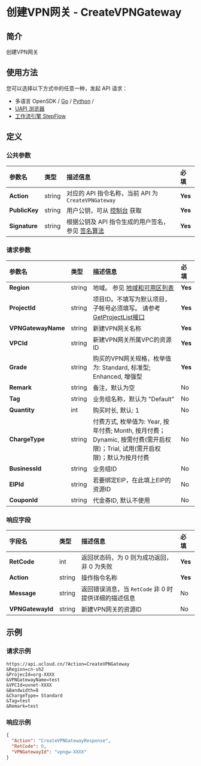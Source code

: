 # 创建VPN网关 - CreateVPNGateway

## 简介

创建VPN网关






## 使用方法

您可以选择以下方式中的任意一种，发起 API 请求：
- 多语言 OpenSDK / [Go](https://github.com/ucloud/ucloud-sdk-go) / [Python](https://github.com/ucloud/ucloud-sdk-python3) /
- [UAPI 浏览器](https://console.ucloud.cn/uapi/detail?id=CreateVPNGateway)
- [工作流引擎 StepFlow](https://console.ucloud.cn/stepflow/manage/)


## 定义

### 公共参数

| 参数名 | 类型 | 描述信息 | 必填 |
|:---|:---|:---|:---|
| **Action**     | string  | 对应的 API 指令名称，当前 API 为 `CreateVPNGateway`                        | **Yes** |
| **PublicKey**  | string  | 用户公钥，可从 [控制台](https://console.ucloud.cn/uapi/apikey) 获取                                             | **Yes** |
| **Signature**  | string  | 根据公钥及 API 指令生成的用户签名，参见 [签名算法](api/summary/signature.md)  | **Yes** |

### 请求参数

| 参数名 | 类型 | 描述信息 | 必填 |
|:---|:---|:---|:---|
| **Region** | string | 地域。 参见 [地域和可用区列表](api/summary/regionlist) |**Yes**|
| **ProjectId** | string | 项目ID。不填写为默认项目，子帐号必须填写。 请参考[GetProjectList接口](api/summary/get_project_list) |**Yes**|
| **VPNGatewayName** | string | 新建VPN网关名称 |**Yes**|
| **VPCId** | string | 新建VPN网关所属VPC的资源ID |**Yes**|
| **Grade** | string | 购买的VPN网关规格，枚举值为: Standard, 标准型; Enhanced, 增强型 |**Yes**|
| **Remark** | string | 备注，默认为空 |No|
| **Tag** | string | 业务组名称，默认为 "Default" |No|
| **Quantity** | int | 购买时长, 默认: 1 |No|
| **ChargeType** | string | 付费方式, 枚举值为: Year, 按年付费; Month, 按月付费；Dynamic, 按需付费(需开启权限)；Trial, 试用(需开启权限)；默认为按月付费 |No|
| **BusinessId** | string | 业务组ID |No|
| **EIPId** | string | 若要绑定EIP，在此填上EIP的资源ID |No|
| **CouponId** | string | 代金券ID, 默认不使用 |No|

### 响应字段

| 字段名 | 类型 | 描述信息 | 必填 |
|:---|:---|:---|:---|
| **RetCode** | int | 返回状态码，为 0 则为成功返回，非 0 为失败 |**Yes**|
| **Action** | string | 操作指令名称 |**Yes**|
| **Message** | string | 返回错误消息，当 `RetCode` 非 0 时提供详细的描述信息 |No|
| **VPNGatewayId** | string | 新建VPN网关的资源ID |No|




## 示例

### 请求示例
    
```
https://api.ucloud.cn/?Action=CreateVPNGateway
&Region=cn-sh2
&ProjecId=org-XXXX
&VPNGatewayName=test
&VPCId=uvnet-XXXX
&Bandwidth=8
&ChargeType= Standard
&Tag=test
&Remark=test
```

### 响应示例
    
```json
{
  "Action": "CreateVPNGatewayResponse",
  "RetCode": 0,
  "VPNGatewayId": "vpngw-XXXX"
}
```





